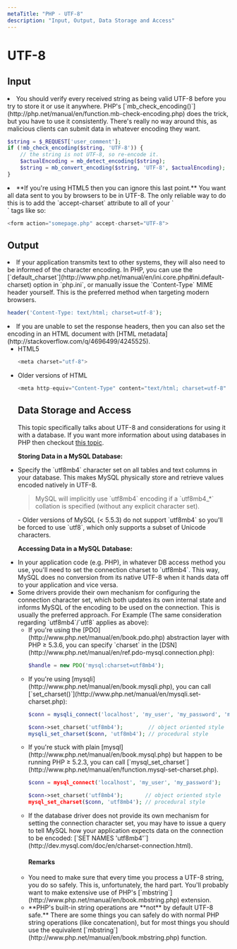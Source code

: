 ```yaml
---
metaTitle: "PHP - UTF-8"
description: "Input, Output, Data Storage and Access"
---
```


# UTF-8



## Input


<li>
You should verify every received string as being valid UTF-8 before you try to store it or use it anywhere. PHP's [`mb_check_encoding()`](http://php.net/manual/en/function.mb-check-encoding.php) does the trick, but you have to use it consistently. There's really no way around this, as malicious clients can submit data in whatever encoding they want.

```php
$string = $_REQUEST['user_comment'];
if (!mb_check_encoding($string, 'UTF-8')) {
    // the string is not UTF-8, so re-encode it.
    $actualEncoding = mb_detect_encoding($string);
    $string = mb_convert_encoding($string, 'UTF-8', $actualEncoding);
}

```


</li>
<li>
**If you're using HTML5 then you can ignore this last point.** You want all data sent to you by browsers to be in UTF-8. The only reliable way to do this is to add the `accept-charset` attribute to all of your `<form>` tags like so:

```php
<form action="somepage.php" accept-charset="UTF-8">

```


</li>



## Output


<li>
If your application transmits text to other systems, they will also need to be informed of the character encoding. In PHP, you can use the [`default_charset`](http://www.php.net/manual/en/ini.core.php#ini.default-charset) option in `php.ini`, or manually issue the `Content-Type` MIME header yourself. This is the preferred method when targeting modern browsers.

```php
header('Content-Type: text/html; charset=utf-8');

```


</li>
<li>
If you are unable to set the response headers, then you can also set the encoding in an HTML document with [HTML metadata](http://stackoverflow.com/q/4696499/4245525).
<ul>
<li>
HTML5

```php
<meta charset="utf-8">

```


</li>
<li>
Older versions of HTML

```php
<meta http-equiv="Content-Type" content="text/html; charset=utf-8" />

```


</li>



## Data Storage and Access


> 
This topic specifically talks about UTF-8 and considerations for using it with a database. If you want more information about using databases in PHP then checkout [this topic](http://stackoverflow.com/documentation/php/275/using-a-database).


**Storing Data in a MySQL Database:**

<li>Specify the `utf8mb4` character set on all tables and text columns in your database.  This makes MySQL physically store and retrieve values encoded natively in UTF-8.
<blockquote>
MySQL will implicitly use `utf8mb4` encoding if a `utf8mb4_*` collation is specified (without any explicit character set).
</blockquote>
</li>
- Older versions of MySQL (< 5.5.3) do not support `utf8mb4` so you'll be forced to use `utf8`, which only supports a subset of Unicode characters.

**Accessing Data in a MySQL Database:**

<li>
In your application code (e.g. PHP), in whatever DB access method you use, you'll need to set the connection charset to `utf8mb4`.  This way, MySQL does no conversion from its native UTF-8 when it hands data off to your application and vice versa.
</li>
<li>
Some drivers provide their own mechanism for configuring the connection character set, which both updates its own internal state and informs MySQL of the encoding to be used on the connection. This is usually the preferred approach.
For Example (The same consideration regarding `utf8mb4`/`utf8` applies as above):
<ul>
<li>
If you're using the [PDO](http://www.php.net/manual/en/book.pdo.php) abstraction layer with PHP ≥ 5.3.6, you can specify `charset` in the [DSN](http://www.php.net/manual/en/ref.pdo-mysql.connection.php):

```php
$handle = new PDO('mysql:charset=utf8mb4');

```


</li>
<li>
If you're using [mysqli](http://www.php.net/manual/en/book.mysqli.php), you can call [`set_charset()`](http://www.php.net/manual/en/mysqli.set-charset.php):

```php
$conn = mysqli_connect('localhost', 'my_user', 'my_password', 'my_db');

$conn->set_charset('utf8mb4');        // object oriented style
mysqli_set_charset($conn, 'utf8mb4'); // procedural style

```


</li>
<li>
If you're stuck with plain [mysql](http://www.php.net/manual/en/book.mysql.php) but happen to be running PHP ≥ 5.2.3, you can call [`mysql_set_charset`](http://www.php.net/manual/en/function.mysql-set-charset.php).

```php
$conn = mysql_connect('localhost', 'my_user', 'my_password');

$conn->set_charset('utf8mb4');       // object oriented style
mysql_set_charset($conn, 'utf8mb4'); // procedural style

```


</li>
<li>
If the database driver does not provide its own mechanism for setting the connection character set, you may have to issue a query to tell MySQL how your application expects data on the connection to be encoded: [`SET NAMES 'utf8mb4'`](http://dev.mysql.com/doc/en/charset-connection.html).
</li>



#### Remarks


<li>
You need to make sure that every time you process a UTF-8 string, you do so safely.  This is, unfortunately, the hard part.  You'll probably want to make extensive use of PHP's [`mbstring`](http://www.php.net/manual/en/book.mbstring.php) extension.
</li>
<li>
**PHP's built-in string operations are **not** by default UTF-8 safe.**  There are some things you can safely do with normal PHP string operations (like concatenation), but for most things you should use the equivalent [`mbstring`](http://www.php.net/manual/en/book.mbstring.php) function.
</li>

